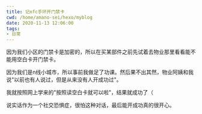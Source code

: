 ```yaml
---
title: 记nfc手环开门禁卡
cwd: /home/amano-sei/hexo/myblog
date: 2020-11-13 12:06:00
tags:
- 日常
---
```


因为我们小区的门禁卡是加密的，所以在买某部件之前先试着去物业那里看看能不能用空白卡开门禁卡。

因为我们是n线小城市，所以事前我做足了功课。然后果不出其然，物业阿姨和我说"以前也有人说过，但是从来没有人开成功过"。

我就按照网上学来的"按照读空白卡就可以啦"，结果就成功了（

说实话作为一个社交恐惧症，很怕这种对话，最后能开成功真的很开心。

